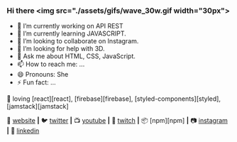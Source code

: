 ### Hi there <img src="./assets/gifs/wave_30w.gif width="30px">


- 🔭 I’m currently working on API REST
- 🌱 I’m currently learning JAVASCRIPT.
- 👯 I’m looking to collaborate on Instagram.
- 🤔 I’m looking for help with 3D.
- 💬 Ask me about HTML, CSS, JavaScript.
- 📫 How to reach me: ...
- 😄 Pronouns: She
- ⚡ Fun fact: ...

💜 loving [react][react], [firebase][firebase], [styled-components][styled], [jamstack][jamstack]  

🏡 [website][website] **|** 
🐦 [twitter][twitter] **|** 
📺 [youtube][youtube] **|** 
🎥 [twitch][twitch] **|** 
📦 [npm][npm] **|** 
📷 [instagram][instagram] **|** 
👔 [linkedin][linkedin]


[website]: https://bradgarropy.com
[twitter]: https://twitter.com/bradgarropy
[youtube]: https://youtube.com/bradgarropy
[twitch]: https://twitch.tv/bradgarropy
[instagram]: https://instagram.com/bradgarropy
[linkedin]: https://linkedin.com/in/bradgarropy
